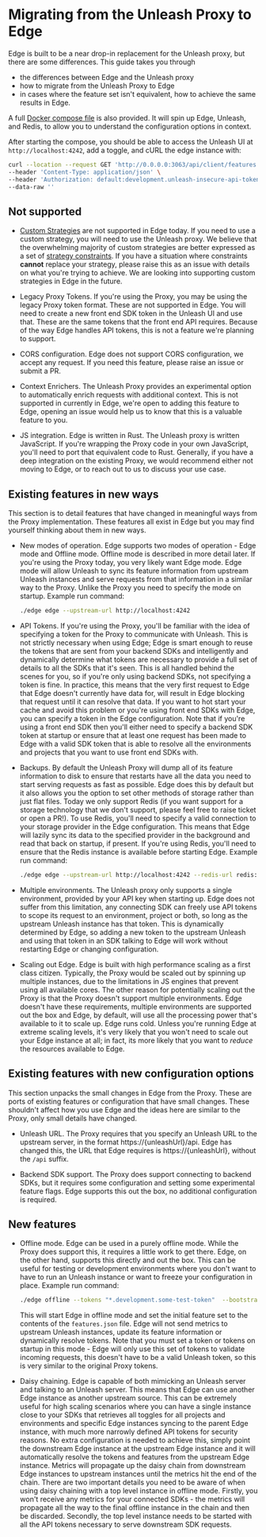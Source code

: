 # Migrating from the Unleash Proxy to Edge

Edge is built to be a near drop-in replacement for the Unleash proxy, but there are some differences. This guide takes you through 
- the differences between Edge and the Unleash proxy 
- how to migrate from the Unleash Proxy to Edge
- in cases where the feature set isn't equivalent, how to achieve the same results in Edge. 

A full [Docker compose file](./examples/docker-compose.yml) is also provided. It will spin up Edge, Unleash, and Redis, to allow you to understand the configuration options in context. 

After starting the compose, you should be able to access the Unleash UI at `http://localhost:4242`, add a toggle, and cURL the edge instance with:

``` sh
curl --location --request GET 'http://0.0.0.0:3063/api/client/features' \
--header 'Content-Type: application/json' \
--header 'Authorization: default:development.unleash-insecure-api-token' \
--data-raw ''
```

## Not supported

- [Custom Strategies](https://docs.getunleash.io/reference/custom-activation-strategies) are not supported in Edge today. If you need to use a custom strategy, you will need to use the Unleash proxy. We believe that the overwhelming majority of custom strategies are better expressed as a set of [strategy constraints](https://docs.getunleash.io/reference/strategy-constraints). If you have a situation where constraints **cannot** replace your strategy, please raise this as an issue with details on what you're trying to achieve. We are looking into supporting custom strategies in Edge in the future.

- Legacy Proxy Tokens. If you're using the Proxy, you may be using the legacy Proxy token format. These are not supported in Edge. You will need to create a new front end SDK token in the Unleash UI and use that. These are the same tokens that the front end API requires. Because of the way Edge handles API tokens, this is not a feature we're planning to support.

- CORS configuration. Edge does not support CORS configuration, we accept any request. If you need this feature, please raise an issue or submit a PR.

- Context Enrichers. The Unleash Proxy provides an experimental option to automatically enrich requests with additional context. This is not supported in currently in Edge, we're open to adding this feature to Edge, opening an issue would help us to know that this is a valuable feature to you.

- JS integration. Edge is written in Rust. The Unleash proxy is written JavaScript. If you're wrapping the Proxy code in your own JavaScript, you'll need to port that equivalent code to Rust. Generally, if you have a deep integration on the existing Proxy, we would recommend either not moving to Edge, or to reach out to us to discuss your use case.


## Existing features in new ways

This section is to detail features that have changed in meaningful ways from the Proxy implementation. These features all exist in Edge but you may find yourself thinking about them in new ways.

- New modes of operation. Edge supports two modes of operation - Edge mode and Offline mode. Offline mode is described in more detail later. If you're using the Proxy today, you very likely want Edge mode. Edge mode will allow Unleash to sync its feature information from upstream Unleash instances and serve requests from that information in a similar way to the Proxy. Unlike the Proxy you need to specify the mode on startup. Example run command:

    ``` sh
    ./edge edge --upstream-url http://localhost:4242
    ```

- API Tokens. If you're using the Proxy, you'll be familiar with the idea of specifying a token for the Proxy to communicate with Unleash. This is not strictly necessary when using Edge; Edge is smart enough to reuse the tokens that are sent from your backend SDKs and intelligently and dynamically determine what tokens are necessary to provide a full set of details to all the SDKs that it's seen. This is all handled behind the scenes for you, so if you're only using backend SDKs, not specifying a token is fine. In practice, this means that the very first request to Edge that Edge doesn't currently have data for, will result in Edge blocking that request until it can resolve that data. If you want to hot start your cache and avoid this problem or you're using front end SDKs with Edge, you can specify a token in the Edge configuration. Note that if you're using a front end SDK then you'll either need to specify a backend SDK token at startup or ensure that at least one request has been made to Edge with a valid SDK token that is able to resolve all the environments and projects that you want to use front end SDKs with.


- Backups. By default the Unleash Proxy will dump all of its feature information to disk to ensure that restarts have all the data you need to start serving requests as fast as possible. Edge does this by default but it also allows you the option to set other methods of storage rather than just flat files. Today we only support Redis (if you want support for a storage technology that we don't support, please feel free to raise ticket or open a PR!). To use Redis, you'll need to specify a valid connection to your storage provider in the Edge configuration. This means that Edge will lazily sync its data to the specified provider in the background and read that back on startup, if present. If you're using Redis, you'll need to ensure that the Redis instance is available before starting Edge. Example run command:

    ``` sh
    ./edge edge --upstream-url http://localhost:4242 --redis-url redis://localhost:6379

    ```

- Multiple environments. The Unleash proxy only supports a single environment, provided by your API key when starting up. Edge does not suffer from this limitation, any connecting SDK can freely use API tokens to scope its request to an environment, project or both, so long as the upstream Unleash instance has that token. This is dynamically determined by Edge, so adding a new token to the upstream Unleash and using that token in an SDK talking to Edge will work without restarting Edge or changing configuration.

- Scaling out Edge. Edge is built with high performance scaling as a first class citizen. Typically, the Proxy would be scaled out by spinning up multiple instances, due to the limitations in JS engines that prevent using all available cores. The other reason for potentially scaling out the Proxy is that the Proxy doesn't support multiple environments. Edge doesn't have these requirements, multiple environments are supported out the box and Edge, by default, will use all the processing power that's available to it to scale up. Edge runs cold. Unless you're running Edge at extreme scaling levels, it's very likely that you won't need to scale out your Edge instance at all; in fact, its more likely that you want to _reduce_ the resources available to Edge.


## Existing features with new configuration options

This section unpacks the small changes in Edge from the Proxy. These are ports of existing features or configuration that have small changes. These shouldn't affect how you use Edge and the ideas here are similar to the Proxy, only small details have changed.

- Unleash URL. The Proxy requires that you specify an Unleash URL to the upstream server, in the format https://{unleashUrl}/api. Edge has changed this, the URL that Edge requires is https://{unleashUrl}, without the `/api` suffix.

- Backend SDK support. The Proxy does support connecting to backend SDKs, but it requires some configuration and setting some experimental feature flags. Edge supports this out the box, no additional configuration is required.


## New features

- Offline mode. Edge can be used in a purely offline mode. While the Proxy does support this, it requires a little work to get there. Edge, on the other hand, supports this directly and out the box. This can be useful for testing or development environments where you don't want to have to run an Unleash instance or want to freeze your configuration in place. Example run command:

    ``` sh
    ./edge offline --tokens "*.development.some-test-token"  --bootstrap-file ./examples/features.json
    ```

    This will start Edge in offline mode and set the initial feature set to the contents of the `features.json` file. Edge will not send metrics to upstream Unleash instances, update its feature information or dynamically resolve tokens. Note that you must set a token or tokens on startup in this mode - Edge will only use this set of tokens to validate incoming requests, this doesn't have to be a valid Unleash token, so this is very similar to the original Proxy tokens.

- Daisy chaining. Edge is capable of both mimicking an Unleash server and talking to an Unleash server. This means that Edge can use another Edge instance as another upstream source. This can be extremely useful for high scaling scenarios where you can have a single instance close to your SDKs that retrieves all toggles for all projects and environments and specific Edge instances syncing to the parent Edge instance, with much more narrowly defined API tokens for security reasons. No extra configuration is needed to achieve this, simply point the downstream Edge instance at the upstream Edge instance and it will automatically resolve the tokens and features from the upstream Edge instance. Metrics will propagate up the daisy chain from downstream Edge instances to upstream instances until the metrics hit the end of the chain. There are two important details you need to be aware of when using daisy chaining with a top level instance in offline mode. Firstly, you won't receive any metrics for your connected SDKs - the metrics will propagate all the way to the final offline instance in the chain and then be discarded. Secondly, the top level instance needs to be started with all the API tokens necessary to serve downstream SDK requests.



